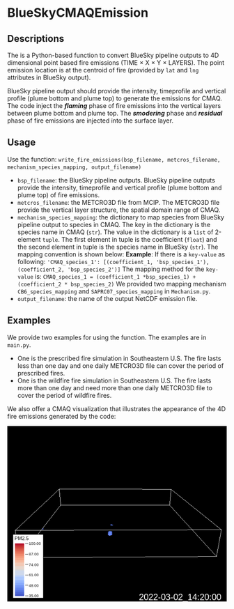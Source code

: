 # BlueSkyCMAQEmission
## Descriptions
The is a Python-based function to convert BlueSky pipeline outputs to 4D dimensional point based fire emissions (TIME $\times$ X $\times$ Y $\times$ LAYERS). The point emission location is at the centroid of fire (provided by ```lat``` and ```lng``` attributes in BlueSky output).

BlueSky pipeline output should provide the intensity, timeprofile and vertical profile (plume bottom and plume top) to generate the emissions for CMAQ. The code inject the ***flaming*** phase of fire emissions into the vertical layers between plume bottom and plume top. The ***smodering*** phase and ***residual*** phase of fire emissions are injected into the surface layer.

## Usage
Use the function: ```write_fire_emissions(bsp_filename, metcros_filename, mechanism_species_mapping, output_filename)```
* ```bsp_filename```: the BlueSky pipeline outputs. BlueSky pipeline outputs provide the intensity, timeprofile and vertical profile (plume bottom and plume top) of fire emissions.
* ```metcros_filename```: the METCRO3D file from MCIP. The METCRO3D file provide the vertical layer structure, the spatial domain range of CMAQ.
* ```mechanism_species_mapping```: the dictionary to map species from BlueSky pipeline output to species in CMAQ. The key in the dictionary is the species name in CMAQ (``str``). The value in the dictionary is a ``list`` of 2-element ``tuple``. The first element in tuple is the coefficient (``float``) and the second element in tuple is the species name in BlueSky (``str``). The mapping convention is shown below:
**Example**:
If there is a ``key-value`` as following:
``'CMAQ_species_1': [(coefficient_1, 'bsp_species_1'), (coefficient_2, 'bsp_species_2')]``
The mapping method for the ``key-value`` is:
``CMAQ_species_1 = (coefficient_1 *bsp_species_1) + (coefficient_2 * bsp_species_2)``
We provided two mapping mechanism ``CB6_species_mapping`` and ``SAPRC07_species_mapping`` in ``Mechanism.py``.
* ```output_filename```: the name of the output NetCDF emission file.

## Examples
We provide two examples for using the function. The examples are in ``main.py``.
* One is the prescribed fire simulation in Southeastern U.S. The fire lasts less than one day and one daily METCRO3D file can cover the period of prescribed fires.
* One is the wildfire fire simulation in Southeastern U.S. The fire lasts more than one day and need more than one daily METCRO3D file to cover the period of wildfire fires.

We also offer a CMAQ visualization that illustrates the appearance of the 4D fire emissions generated by the code:
<p align="center">
  <img src="https://github.com/zli867/BlueSkyCMAQEmission/blob/main/results/CMAQ_Briggs_smoke_0302.gif" />
</p>
